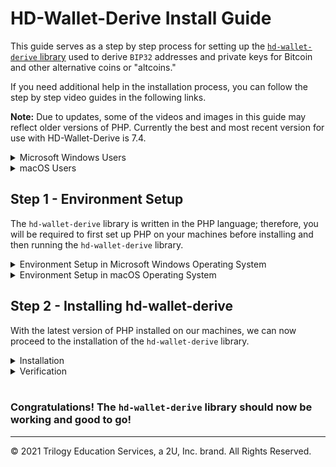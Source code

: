 # HD-Wallet-Derive Install Guide

This guide serves as a step by step process for setting up the [`hd-wallet-derive` library](https://github.com/dan-da/hd-wallet-derive) used to derive `BIP32` addresses and private keys for Bitcoin and other alternative coins or "altcoins."

If you need additional help in the installation process, you can follow the step by step video guides in the following links. 

**Note:** Due to updates, some of the videos and images in this guide may reflect older versions of PHP.  Currently the best and most recent version for use with HD-Wallet-Derive is 7.4.

<details><summary>Microsoft Windows Users</summary>

* [Installing PHP for Windows](https://youtu.be/IvcZZaIEL_4)

* [HD Derive Wallet Install for Windows](https://youtu.be/A_tqm4j4vsY)

</details>

<details><summary>macOS Users</summary>

* [Installing PHP Using the Homebrew Package Manger for Mac](https://youtu.be/SNRQSwlOKbs)

* [HD Derive Wallet Install for Mac](https://youtu.be/c-Qc3Pss6oM)

</details>

## Step 1 - Environment Setup

The `hd-wallet-derive` library is written in the PHP language; therefore, you will be required to first set up PHP on your machines before installing and then running the `hd-wallet-derive` library.

<details><summary>Environment Setup in Microsoft Windows Operating System</summary>

For those with a **Windows operating system**, execute the following steps:

1. Windows machines do not come with a pre-built PHP and Apache Web Server, and therefore will require both. Luckily, some installers bundle these two together! Visit the [XAMPP website](https://www.apachefriends.org/index.html) and download the installer for Windows; the XAMPP is a popular PHP development environment that is easy to install and configure. Be sure to download version 7, as version 8 can cause issues with the `hd-wallet-derive` library.

    <img alt=XAMPP-website src=Images/download_xampp.gif width=700>

2. Use the XAMPP package to install PHP and its associated dependencies. Keep the defaults for now unless there is a dependency conflict.

    <img alt=XAMPP-install src=Images/XAMPP-install.png width=350>

3. Then, once the XAMPP package is installed, navigate to the folder where the PHP binaries are located. This should be at `C:\xampp\php`.

    <img alt=xampp-path src=Images/xampp-path.png width=700>

4. Edit the `php.ini` file (`C:\xampp\php\php.ini`) using Notepad and add the following line at the end of the file: `extension=php_gmp.dll`. This will enable a necessary PHP extension that `hd-wallet-derive` relies on.

   <img alt=edit-php-ini.gif src=Images/edit-php-ini.gif width=700>

5. Next, you need to update the System Environment Variables and add the path containing the PHP binaries (`C:\xampp\php`) to the `PATH` environment variable.

6. For this particular step, we will use the Windows Command Prompt as Administrator as follows: 

      * In the Cortana search field, type in CMD; you will see the Command Prompt application in the search results, choose the "Run as administrator" option to continue.

        <img alt=Open-CMD-as-Admin src=Images/cmd-as-admin.png width=700>

      * You will be asked if you want the Command Prompt to make changes in your system, click on the "Yes" button to continue.

        <img alt=Open-CMD-as-Admin-2 src=Images/cmd-as-admin-2.png width=400>

      * You will be able to run commands as administrator if you see the title `Administrator: Command Prompt` in the window. In the administrator's prompt, it’ll say `Administrator`, while other prompts will not.

        <img alt=Open-CMD-as-Admin-3 src=Images/cmd-as-admin-3.png width=700>

7. In this new terminal, type the following command to update the `PATH` system variable.

    ```shell
    setx /M PATH "%PATH%;C:\xampp\php"
    ```

8. If everything was successful, you will see a confirmation message.

   !<img alt=Open-CMD-as-Admin-4 src=Images/cmd-as-admin-4.png width=700>

9. Test that the newest version of PHP is working. Close all the terminal windows (`git-bash` and Windows Command Prompt), open a new `git-bash` terminal windows, and execute the following command.

    ```shell
    php -version
    ```

10. If you see the following output, then congratulations! Your machine is now updated to the newest version of PHP!

    <img alt=Open-CMD-as-Admin-5 src=Images/cmd-as-admin-5.png width=700>

 ### Troubleshooting

 ---

 If you do not see something similar to the above output when running ` php -version`, or if you see the error `The data being saved is truncated to 1024 characters`, then your environement variables may not be set correctly. Perform the following steps to make sure your environment variables are correctly set:

  1. Click the Windows search and search for `System Properties` or `Edit System`, then launch the application.

  2. Next at the bottom of the dialog click `Environment variables`.

  3. Then under `System Variables` find the `Path` variable and click `edit`.

  4. Now click `New` and enter your XAMP path, e.g.  `C:\xampp\php`.

  5. Finish by clicking `OK` on each window.

  <img alt=System-Properties-Add-environment-Variable src=Images/windows-set-environment_variables.png width=700>

</details>

</details>
 
<details><summary>Environment Setup in macOS Operating System</summary>

For those using **macOS**, execute the following steps:

1. macOS users will need to update their machine's prebuilt version of PHP to the full version using a package manager for macOS called Homebrew.

2. To do this, visit the [Homebrew website](https://brew.sh/) and install Homebrew using the given install command.
   
   <img alt=homebrew-install src=Images/homebrew-install.png width=700>

3. Once Homebrew is installed, execute the following command in your terminal. This should install the latest version of PHP (7.4 at this current time).

    ```shell
    brew update
    brew install php@7.4
    brew link --force --overwrite php@7.4
    brew services start php@7.4
    ```

4. Next, execute the command appropriate for your system:

    * macOS Catalina and above including Apple Silicon M1 (`zsh` shell):

      ```shell
      echo "export PATH=/usr/local/opt/php@7.4/bin:$PATH" >> ~/.zshrc
      ```

    * Versions prior to macOS Catalina (`bash` shell):

      ```shell
      echo "export PATH=/usr/local/opt/php@7.4/bin:$PATH" >> ~/.bash_profile
      ```

    * **Note:** If you are on macOS Catalina and up (10.15+), your default shell is now `zsh`, instead of `bash` as in previous versions. No worries, however, since `zsh` can handle the same tasks. If you have yet to upgrade to Catalina, you will be using `bash` as your default shell, which will affect the commands you need to run. Make sure you are running the commands appropriate for your system!  

5. **Close the terminal**. 

6. Open a **NEW** terminal, then verify that PHP version 7.4 is the current version in your system by executing the following command:

    ```shell
    php -version
    ```

7. If you see the following output, then congratulations! Your machine is now updated to the newest version of PHP!

   <img alt=PHP-macOS-install-3 src=Images/php-os-x-3.png width=700>

</details>



## Step 2 - Installing hd-wallet-derive 

With the latest version of PHP installed on our machines, we can now proceed to the installation of the `hd-wallet-derive` library.

<details><summary>Installation</summary>

1. Begin by opening a fresh terminal. Windows users **must** open their terminal as administator as follows:

    * Input `C:\Program Files\Git\bin\bash.exe` directly into the system search bar and launch the program as _Administrator_ from the resulting menu. 
    
    * **This step is required or the installation will fail!**

    * <img alt=bash-exe.png src=Images/bash-exe.png height=500>

2. With your terminal open as indicated for your operating system, cd into your `Blockchain-Tools folder and run the following code:

    ```shell
      git clone https://github.com/dan-da/hd-wallet-derive
      cd hd-wallet-derive
      curl https://getcomposer.org/installer -o installer.php
      php installer.php
      php composer.phar install
    ```

3. You should now have a folder called `hd-wallet-derive` containing the PHP library!

## Troubleshooting macOS hd-wallet-derive

If you run into an issue with the installation of `hd-wallet-derive` due to `php extension gmp` missing on macOS installation of PHP, here are the steps to resolve:

1. Run the command `brew unlink php@7.4` this unlinks the current version of PHP running on mac. 

2. Run the command `brew upgrade php@7.4` this will update your current version of PHP to the latest version of `php7.4.x`. 
  - If you receive the message that PHP `7.4.x` version is already installed proceed to the next step.

3. Run the command `brew link --force --overwrite php@7.4` this will relink the corresponding path and connect the extensions (including gmp).

4. With your terminal open as indicated for your operating system, cd into your `Blockchain-Tools folder and run the following code:

    ```shell
      git clone https://github.com/dan-da/hd-wallet-derive
      cd hd-wallet-derive
      curl https://getcomposer.org/installer -o installer.php
      php installer.php
      php composer.phar install
    ```

</details>

<details><summary>Verification</summary>

1. Run the command to `cd` in your `hd-wallet-derive` folder.

2. Once you've confirmed your are in your `hd-wallet-derive` folder, execute the following command:

    ```shell
    ./hd-wallet-derive.php -g --key=xprv9tyUQV64JT5qs3RSTJkXCWKMyUgoQp7F3hA1xzG6ZGu6u6Q9VMNjGr67Lctvy5P8oyaYAL9CAWrUE9i6GoNMKUga5biW6Hx4tws2six3b9c --numderive=3 --preset=bitcoincore --cols=path,address --path-change
    ```

3. If installation was successful, you should see output similar to what you see in the following image:

   <img alt=hd-wallet-derive-execute src=Images/hd-wallet-derive-execute.png width=700>

</details> 
<br>

### Congratulations! The `hd-wallet-derive` library should now be working and good to go!

---

© 2021 Trilogy Education Services, a 2U, Inc. brand. All Rights Reserved.
